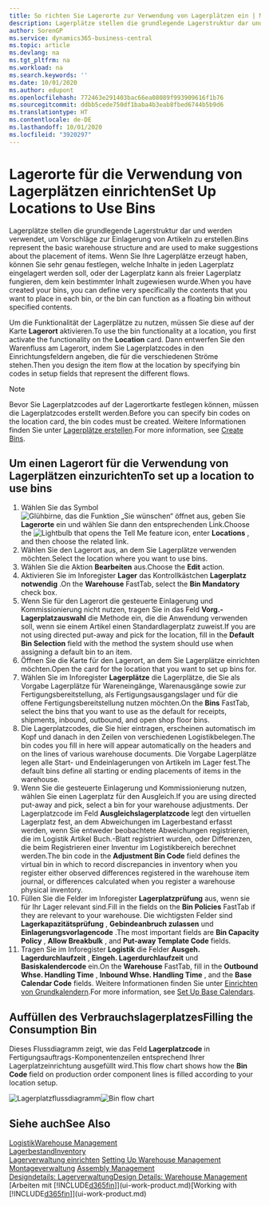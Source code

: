 ```yaml
---
title: So richten Sie Lagerorte zur Verwendung von Lagerplätzen ein | Microsoft Docs
description: Lagerplätze stellen die grundlegende Lagerstruktur dar und werden verwendet, um Vorschläge zur Einlagerung von Artikeln zu erstellen. Wenn Sie Ihre Lagerplätze erzeugt haben, können Sie sehr genau festlegen, welche Inhalte in jeden Lagerplatz eingelagert werden soll, oder der Lagerplatz kann als freier Lagerplatz fungieren, dem kein bestimmter Inhalt zugewiesen wurde.
author: SorenGP
ms.service: dynamics365-business-central
ms.topic: article
ms.devlang: na
ms.tgt_pltfrm: na
ms.workload: na
ms.search.keywords: ''
ms.date: 10/01/2020
ms.author: edupont
ms.openlocfilehash: 772463e291403bac66ea08089f993909616f1b76
ms.sourcegitcommit: ddbb5cede750df1baba4b3eab8fbed6744b5b9d6
ms.translationtype: HT
ms.contentlocale: de-DE
ms.lasthandoff: 10/01/2020
ms.locfileid: "3920297"
---
```

# <a name="set-up-locations-to-use-bins"></a><span data-ttu-id="b12da-104">Lagerorte für die Verwendung von Lagerplätzen einrichten</span><span class="sxs-lookup"><span data-stu-id="b12da-104">Set Up Locations to Use Bins</span></span>
<span data-ttu-id="b12da-105">Lagerplätze stellen die grundlegende Lagerstruktur dar und werden verwendet, um Vorschläge zur Einlagerung von Artikeln zu erstellen.</span><span class="sxs-lookup"><span data-stu-id="b12da-105">Bins represent the basic warehouse structure and are used to make suggestions about the placement of items.</span></span> <span data-ttu-id="b12da-106">Wenn Sie Ihre Lagerplätze erzeugt haben, können Sie sehr genau festlegen, welche Inhalte in jeden Lagerplatz eingelagert werden soll, oder der Lagerplatz kann als freier Lagerplatz fungieren, dem kein bestimmter Inhalt zugewiesen wurde.</span><span class="sxs-lookup"><span data-stu-id="b12da-106">When you have created your bins, you can define very specifically the contents that you want to place in each bin, or the bin can function as a floating bin without specified contents.</span></span>  

<span data-ttu-id="b12da-107">Um die Funktionalität der Lagerplätze zu nutzen, müssen Sie diese auf der Karte **Lagerort** aktivieren.</span><span class="sxs-lookup"><span data-stu-id="b12da-107">To use the bin functionality at a location, you first activate the functionality on the **Location** card.</span></span> <span data-ttu-id="b12da-108">Dann entwerfen Sie den Warenfluss am Lagerort, indem Sie Lagerplatzcodes in den Einrichtungsfeldern angeben, die für die verschiedenen Ströme stehen.</span><span class="sxs-lookup"><span data-stu-id="b12da-108">Then you design the item flow at the location by specifying bin codes in setup fields that represent the different flows.</span></span>  

> [!NOTE]  
>  <span data-ttu-id="b12da-109">Bevor Sie Lagerplatzcodes auf der Lagerortkarte festlegen können, müssen die Lagerplatzcodes erstellt werden.</span><span class="sxs-lookup"><span data-stu-id="b12da-109">Before you can specify bin codes on the location card, the bin codes must be created.</span></span> <span data-ttu-id="b12da-110">Weitere Informationen finden Sie unter  [Lagerplätze erstellen](warehouse-how-to-create-individual-bins.md).</span><span class="sxs-lookup"><span data-stu-id="b12da-110">For more information, see [Create Bins](warehouse-how-to-create-individual-bins.md).</span></span>  

## <a name="to-set-up-a-location-to-use-bins"></a><span data-ttu-id="b12da-111">Um einen Lagerort für die Verwendung von Lagerplätzen einzurichten</span><span class="sxs-lookup"><span data-stu-id="b12da-111">To set up a location to use bins</span></span>  
1.  <span data-ttu-id="b12da-112">Wählen Sie das Symbol ![Glühbirne, das die Funktion „Sie wünschen“ öffnet](media/ui-search/search_small.png "Was möchten Sie tun?") aus, geben Sie **Lagerorte** ein und wählen Sie dann den entsprechenden Link.</span><span class="sxs-lookup"><span data-stu-id="b12da-112">Choose the ![Lightbulb that opens the Tell Me feature](media/ui-search/search_small.png "Tell me what you want to do") icon, enter **Locations** , and then choose the related link.</span></span>  
2.  <span data-ttu-id="b12da-113">Wählen Sie den Lagerort aus, an dem Sie Lagerplätze verwenden möchten.</span><span class="sxs-lookup"><span data-stu-id="b12da-113">Select the location where you want to use bins.</span></span>  
3.  <span data-ttu-id="b12da-114">Wählen Sie die Aktion **Bearbeiten** aus.</span><span class="sxs-lookup"><span data-stu-id="b12da-114">Choose the **Edit** action.</span></span>  
4.  <span data-ttu-id="b12da-115">Aktivieren Sie im Inforegister **Lager** das Kontrollkästchen **Lagerplatz notwendig** .</span><span class="sxs-lookup"><span data-stu-id="b12da-115">On the **Warehouse** FastTab, select the **Bin Mandatory** check box.</span></span>  
5.  <span data-ttu-id="b12da-116">Wenn Sie für den Lagerort die gesteuerte Einlagerung und Kommissionierung nicht nutzen, tragen Sie in das Feld **Vorg.-Lagerplatzauswahl** die Methode ein, die die Anwendung verwenden soll, wenn sie einem Artikel einen Standardlagerplatz zuweist.</span><span class="sxs-lookup"><span data-stu-id="b12da-116">If you are not using directed put-away and pick for the location, fill in the **Default Bin Selection** field with the method the system should use when assigning a default bin to an item.</span></span>  
6.  <span data-ttu-id="b12da-117">Öffnen Sie  die Karte für den Lagerort, an dem Sie Lagerplätze einrichten möchten.</span><span class="sxs-lookup"><span data-stu-id="b12da-117">Open the card for the location that you want to set up bins for.</span></span>
7.  <span data-ttu-id="b12da-118">Wählen Sie im Inforegister **Lagerplätze** die Lagerplätze, die Sie als Vorgabe Lagerplätze für Wareneingänge, Warenausgänge sowie zur Fertigungsbereitstellung, als Fertigungsausgangslager und für die offene Fertigungsbereitstellung nutzen möchten.</span><span class="sxs-lookup"><span data-stu-id="b12da-118">On the **Bins** FastTab, select the bins that you want to use as the default for receipts, shipments, inbound, outbound, and open shop floor bins.</span></span>  
8.  <span data-ttu-id="b12da-119">Die Lagerplatzcodes, die Sie hier eintragen, erscheinen automatisch im Kopf und danach in den Zeilen von verschiedenen Logistikbelegen.</span><span class="sxs-lookup"><span data-stu-id="b12da-119">The bin codes you fill in here will appear automatically on the headers and on the lines of various warehouse documents.</span></span> <span data-ttu-id="b12da-120">Die Vorgabe Lagerplätze legen alle Start- und Endeinlagerungen von Artikeln im Lager fest.</span><span class="sxs-lookup"><span data-stu-id="b12da-120">The default bins define all starting or ending placements of items in the warehouse.</span></span>  
9.  <span data-ttu-id="b12da-121">Wenn Sie die gesteuerte Einlagerung und Kommissionierung nutzen, wählen Sie einen Lagerplatz für den Ausgleich.</span><span class="sxs-lookup"><span data-stu-id="b12da-121">If you are using directed put-away and pick, select a bin for your warehouse adjustments.</span></span> <span data-ttu-id="b12da-122">Der Lagerplatzcode im Feld **Ausgleichslagerplatzcode** legt den virtuellen Lagerplatz fest, an dem Abweichungen im Lagerbestand erfasst werden, wenn Sie entweder beobachtete Abweichungen registrieren, die im Logistik Artikel Buch.-Blatt registriert wurden, oder Differenzen, die beim Registrieren einer Inventur im Logistikbereich berechnet werden.</span><span class="sxs-lookup"><span data-stu-id="b12da-122">The bin code in the **Adjustment Bin Code** field defines the virtual bin in which to record discrepancies in inventory when you register either observed differences registered in the warehouse item journal, or differences calculated when you register a warehouse physical inventory.</span></span>  
10. <span data-ttu-id="b12da-123">Füllen Sie die Felder im Inforegister **Lagerplatzprüfung** aus, wenn sie für Ihr Lager relevant sind.</span><span class="sxs-lookup"><span data-stu-id="b12da-123">Fill in the fields on the **Bin Policies** FastTab if they are relevant to your warehouse.</span></span> <span data-ttu-id="b12da-124">Die wichtigsten Felder sind **Lagerkapazitätsprüfung** , **Gebindeanbruch zulassen** und **Einlagerungsvorlagencode** .</span><span class="sxs-lookup"><span data-stu-id="b12da-124">The most important fields are **Bin Capacity Policy** , **Allow Breakbulk** , and **Put-away Template Code** fields.</span></span>  
11. <span data-ttu-id="b12da-125">Tragen Sie im Inforegister **Logistik** die Felder **Ausgeh. Lagerdurchlaufzeit** , **Eingeh. Lagerdurchlaufzeit** und **Basiskalendercode** ein.</span><span class="sxs-lookup"><span data-stu-id="b12da-125">On the **Warehouse** FastTab, fill in the **Outbound Whse. Handling Time** , **Inbound Whse. Handling Time** , and the **Base Calendar Code** fields.</span></span> <span data-ttu-id="b12da-126">Weitere Informationen finden Sie unter [Einrichten von Grundkalendern](across-how-to-assign-base-calendars.md).</span><span class="sxs-lookup"><span data-stu-id="b12da-126">For more information, see [Set Up Base Calendars](across-how-to-assign-base-calendars.md).</span></span>

## <a name="filling-the-consumption-bin"></a><span data-ttu-id="b12da-127">Auffüllen des Verbrauchslagerplatzes</span><span class="sxs-lookup"><span data-stu-id="b12da-127">Filling the Consumption Bin</span></span>
<span data-ttu-id="b12da-128">Dieses Flussdiagramm zeigt, wie das Feld **Lagerplatzcode** in Fertigungsauftrags-Komponentenzeilen entsprechend Ihrer Lagerplatzeinrichtung ausgefüllt wird.</span><span class="sxs-lookup"><span data-stu-id="b12da-128">This flow chart shows how the **Bin Code** field on production order component lines is filled according to your location setup.</span></span>

<span data-ttu-id="b12da-129">![Lagerplatzflussdiagramm](media/binflow.png "BinFlow")</span><span class="sxs-lookup"><span data-stu-id="b12da-129">![Bin flow chart](media/binflow.png "BinFlow")</span></span>  

## <a name="see-also"></a><span data-ttu-id="b12da-130">Siehe auch</span><span class="sxs-lookup"><span data-stu-id="b12da-130">See Also</span></span>
[<span data-ttu-id="b12da-131">Logistik</span><span class="sxs-lookup"><span data-stu-id="b12da-131">Warehouse Management</span></span>](warehouse-manage-warehouse.md)  
[<span data-ttu-id="b12da-132">Lagerbestand</span><span class="sxs-lookup"><span data-stu-id="b12da-132">Inventory</span></span>](inventory-manage-inventory.md)  
<span data-ttu-id="b12da-133">[Lagerverwaltung einrichten](warehouse-setup-warehouse.md)   </span><span class="sxs-lookup"><span data-stu-id="b12da-133">[Setting Up Warehouse Management](warehouse-setup-warehouse.md)   </span></span>  
<span data-ttu-id="b12da-134">[Montageverwaltung](assembly-assemble-items.md)  </span><span class="sxs-lookup"><span data-stu-id="b12da-134">[Assembly Management](assembly-assemble-items.md)  </span></span>  
[<span data-ttu-id="b12da-135">Designdetails: Lagerverwaltung</span><span class="sxs-lookup"><span data-stu-id="b12da-135">Design Details: Warehouse Management</span></span>](design-details-warehouse-management.md)  
<span data-ttu-id="b12da-136">[Arbeiten mit [!INCLUDE[d365fin](includes/d365fin_md.md)]](ui-work-product.md)</span><span class="sxs-lookup"><span data-stu-id="b12da-136">[Working with [!INCLUDE[d365fin](includes/d365fin_md.md)]](ui-work-product.md)</span></span>
